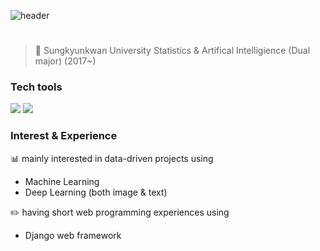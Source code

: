![header](https://capsule-render.vercel.app/api?type=Waving&color=timeGradient&height=300&section=header&text=SeoYoung's&nbsp;Data&nbsp;Analysis&nbsp;projects&fontSize=50)
# 
> :love_letter: Sungkyunkwan University 
> Statistics &
> Artifical Intelligience (Dual major) (2017~)

### Tech tools

<img src="https://img.shields.io/badge/R-276DC3?style=flat-square&logo=R&logoColor=white"/></a>
<img src="https://img.shields.io/badge/Python-3766AB?style=flat-square&logo=Python&logoColor=white"/></a>

### Interest & Experience
:bar_chart: mainly interested in data-driven projects using
- Machine Learning 
- Deep Learning (both image & text)
 
:pencil2: having short web programming experiences using
- Django web framework
